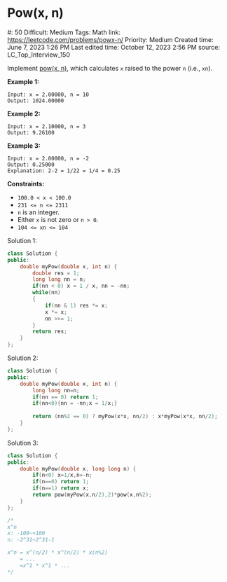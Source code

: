 # Pow(x, n)

#: 50
Difficult: Medium
Tags: Math
link: https://leetcode.com/problems/powx-n/
Priority: Medium
Created time: June 7, 2023 1:26 PM
Last edited time: October 12, 2023 2:56 PM
source: LC_Top_Interview_150

Implement [pow(x, n)](http://www.cplusplus.com/reference/valarray/pow/), which calculates `x` raised to the power `n` (i.e., `xn`).

**Example 1:**

```
Input: x = 2.00000, n = 10
Output: 1024.00000

```

**Example 2:**

```
Input: x = 2.10000, n = 3
Output: 9.26100

```

**Example 3:**

```
Input: x = 2.00000, n = -2
Output: 0.25000
Explanation: 2-2 = 1/22 = 1/4 = 0.25

```

**Constraints:**

- `100.0 < x < 100.0`
- `231 <= n <= 2311`
- `n` is an integer.
- Either `x` is not zero or `n > 0`.
- `104 <= xn <= 104`

Solution 1:

```cpp
class Solution {
public:
    double myPow(double x, int n) {
        double res = 1;
        long long nn = n;
        if(nn < 0) x = 1 / x, nn = -nn;
        while(nn)
        {
            if(nn & 1) res *= x;
            x *= x;
            nn >>= 1;
        }
        return res;
    }
};
```

Solution 2:

```cpp
class Solution {
public:
    double myPow(double x, int n) {
        long long nn=n;
        if(nn == 0) return 1;
        if(nn<0){nn = -nn;x = 1/x;}
        
        return (nn%2 == 0) ? myPow(x*x, nn/2) : x*myPow(x*x, nn/2);
    }
};
```

Solution 3:

```cpp
class Solution {
public:
    double myPow(double x, long long n) {
        if(n<0) x=1/x,n=-n;
        if(n==0) return 1;
        if(n==1) return x;
        return pow(myPow(x,n/2),2)*pow(x,n%2);
    }
};

/*
x^n
x: -100~+100
n: -2^31~2^31-1

x^n = x^(n/2) * x^(n/2) * x(n%2)
    = ...
    =x^1 * x^1 * ...
*/
```